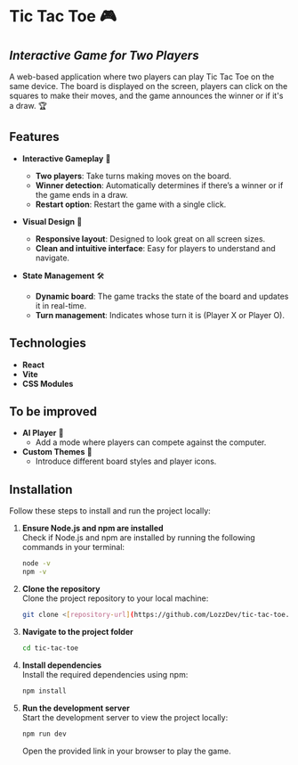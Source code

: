 # Tic Tac Toe 🎮  
## _Interactive Game for Two Players_  

A web-based application where two players can play Tic Tac Toe on the same device. The board is displayed on the screen, players can click on the squares to make their moves, and the game announces the winner or if it's a draw. 🏆  

## Features  

- **Interactive Gameplay** 🎲  
    - **Two players**: Take turns making moves on the board.  
    - **Winner detection**: Automatically determines if there’s a winner or if the game ends in a draw.  
    - **Restart option**: Restart the game with a single click.  

- **Visual Design** 🎨  
    - **Responsive layout**: Designed to look great on all screen sizes.  
    - **Clean and intuitive interface**: Easy for players to understand and navigate.  

- **State Management** 🛠️  
    - **Dynamic board**: The game tracks the state of the board and updates it in real-time.  
    - **Turn management**: Indicates whose turn it is (Player X or Player O).  

## Technologies  

- **React**  
- **Vite**  
- **CSS Modules**  

## To be improved  

- **AI Player** 🤖  
    - Add a mode where players can compete against the computer.  
- **Custom Themes** 🎨  
    - Introduce different board styles and player icons.  

## Installation  

Follow these steps to install and run the project locally:  

1. **Ensure Node.js and npm are installed**  
   Check if Node.js and npm are installed by running the following commands in your terminal:  
   ```bash  
   node -v  
   npm -v  
   ```  

2. **Clone the repository**  
   Clone the project repository to your local machine:  
   ```bash  
   git clone <[repository-url](https://github.com/LozzDev/tic-tac-toe.git)>  
   ```  
   

3. **Navigate to the project folder**  
   ```bash  
   cd tic-tac-toe  
   ```  

4. **Install dependencies**  
   Install the required dependencies using npm:  
   ```bash  
   npm install  
   ```  

5. **Run the development server**  
   Start the development server to view the project locally:  
   ```bash  
   npm run dev  
   ```  
   Open the provided link in your browser to play the game.
